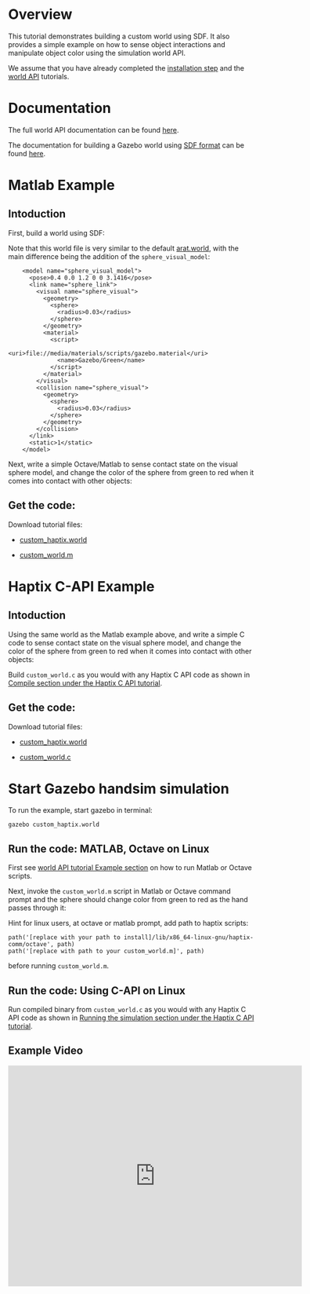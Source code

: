 # Overview
This tutorial demonstrates building a custom world using SDF.
It also provides a simple example on how to sense object interactions
and manipulate object color using the simulation world API.

We assume that you have already completed the
[installation step](http://gazebosim.org/tutorials?tut=haptix_install&cat=haptix)
and the
[world API](http://gazebosim.org/tutorials?tut=haptix_sim_api&cat=haptix)
tutorials.

# Documentation
The full world API documentation can be found
[here](https://s3.amazonaws.com/osrf-distributions/haptix/api/0.7.1/haptix__sim_8h.html).

The documentation for building a Gazebo world using [SDF format](http://www.sdformat.org/) can be found [here](http://gazebosim.org/tutorials?cat=build_world).

# Matlab Example

## Intoduction

First, build a world using SDF:

<include lang='xml' src='https://github.com/osrf/gazebo_tutorials/raw/master/haptix_world_sim_api/files/custom_haptix.world'/>

Note that this world file is very similar to the default [arat.world](https://bitbucket.org/osrf/handsim/src/62b1deba4ab2f82b7910beb959042212c3c9bfae/worlds/arat.world?at=default), with the main difference being the addition of the `sphere_visual_model`:

~~~
    <model name="sphere_visual_model">
      <pose>0.4 0.0 1.2 0 0 3.1416</pose>
      <link name="sphere_link">
        <visual name="sphere_visual">
          <geometry>
            <sphere>
              <radius>0.03</radius>
            </sphere>
          </geometry>
          <material>
            <script>
              <uri>file://media/materials/scripts/gazebo.material</uri>
              <name>Gazebo/Green</name>
            </script>
          </material>
        </visual>
        <collision name="sphere_visual">
          <geometry>
            <sphere>
              <radius>0.03</radius>
            </sphere>
          </geometry>
        </collision>
      </link>
      <static>1</static>
    </model>
~~~

Next, write a simple Octave/Matlab to sense contact state on the visual
sphere model, and change the color of the sphere from green to red when
it comes into contact with other objects:

<include lang='matlab' src='https://github.com/osrf/gazebo_tutorials/raw/master/haptix_world_sim_api/files/custom_world.m'/>

## Get the code:

Download tutorial files:

 - [custom_haptix.world](https://github.com/osrf/gazebo_tutorials/blob/haptix_world_sim_api/haptix_world_sim_api/files/custom_haptix.world)

 - [custom_world.m](https://github.com/osrf/gazebo_tutorials/blob/haptix_world_sim_api/haptix_world_sim_api/files/custom_world.m)

# Haptix C-API Example

## Intoduction

Using the same world as the Matlab example above,
and write a simple C code to sense contact state on the visual
sphere model, and change the color of the sphere from green to red when
it comes into contact with other objects:

<include lang='c' src='https://github.com/osrf/gazebo_tutorials/raw/master/haptix_world_sim_api/files/custom_world.c'/>

Build `custom_world.c` as you would with any Haptix C API code as shown in [Compile section under the Haptix C API tutorial](http://gazebosim.org/tutorials?tut=haptix_comm&cat=haptix#Compileyourcontroller).

## Get the code:

Download tutorial files:

 - [custom_haptix.world](https://github.com/osrf/gazebo_tutorials/blob/haptix_world_sim_api/haptix_world_sim_api/files/custom_haptix.world)

 - [custom_world.c](https://github.com/osrf/gazebo_tutorials/blob/haptix_world_sim_api/haptix_world_sim_api/files/custom_world.c)

# Start Gazebo handsim simulation

To run the example, start gazebo in terminal:

~~~
gazebo custom_haptix.world
~~~

## Run the code: MATLAB, Octave on Linux

First see [world API tutorial Example section](http://gazebosim.org/tutorials?tut=haptix_sim_api&cat=haptix#Example) on how to run Matlab or Octave scripts.

Next, invoke the `custom_world.m` script in Matlab or Octave command prompt
and the sphere should change color from green to red as the hand passes through it:

Hint for linux users, at octave or matlab prompt, add path to haptix scripts:

~~~
path('[replace with your path to install]/lib/x86_64-linux-gnu/haptix-comm/octave', path)
path('[replace with path to your custom_world.m]', path)
~~~

before running `custom_world.m`.

## Run the code: Using C-API on Linux

Run compiled binary from `custom_world.c` as you would with any Haptix C API code as shown in [Running the simulation section under the Haptix C API tutorial](http://gazebosim.org/tutorials?tut=haptix_comm&cat=haptix#Runningthesimulationwithyourcontroller).

## Example Video
<iframe width="600" height="450" src="https://www.youtube.com/embed/bWaWNZu-0n4" frameborder="0" allowfullscreen></iframe>
